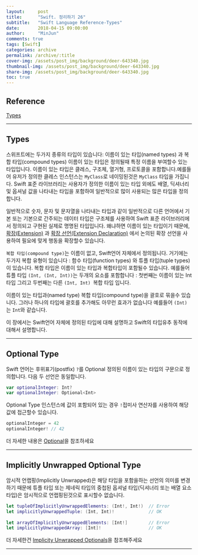 ```yaml
---
layout:     post
title:      "Swift. 정리하기 26"
subtitle:   "Swift Language Reference-Types"
date:       2018-04-15 09:00:00
author:     "MinJun"
comments: true 
tags: [Swift]
categories: archive
permalink: /archive/:title
cover-img: /assets/post_img/background/deer-643340.jpg
thumbnail-img: /assets/post_img/background/deer-643340.jpg
share-img: /assets/post_img/background/deer-643340.jpg
toc: true
---
```


## Reference 


[Types](https://developer.apple.com/library/content/documentation/Swift/Conceptual/Swift_Programming_Language/Types.html#//apple_ref/doc/uid/TP40014097-CH31-ID445)<br>

---

## Types 

스위프트에는 두가지 종류의 타입이 있습니다: 이름이 있는 타입(named types) 과 복합 타입(compound types) 이름이 있는 타입은 정의될때 특정 이름을 부여할수 있는 타입입니다. 이름이 있는 타입은 클레스, 구조체, 열거형, 프로토콜을 포함합니다.예를들어 유저가 정의한 클레스 인스턴스는 `MyClass`로 네이밍된것은 `MyClass` 타입을 가집니다.
Swift 표준 라이브러리는 사용자가 정의한 이름이 있는 타입 외에도 배열, 딕셔너리 및 옵셔널 값을 나타내는 타입을 포함하여 일반적으로 많이 사용되는 많은 타입을 정의합니다.

일반적으로 숫자, 문자 및 문자열을 나타내는 타입과 같이 일반적으로 다른 언어에서 기본 또는 기본으로 간주되는 데이터 타입은 구조체를 사용하여 Swift 표준 라이브러리에서 정의되고 구현된 실제로 명명된 타입입니다. 왜냐하면 이름이 있는 타입이기 때문에, [확장(Extension)](https://developer.apple.com/library/content/documentation/Swift/Conceptual/Swift_Programming_Language/Extensions.html#//apple_ref/doc/uid/TP40014097-CH24-ID151) 과 [확장 선언(Extension Declaration)](https://developer.apple.com/library/content/documentation/Swift/Conceptual/Swift_Programming_Language/Declarations.html#//apple_ref/doc/uid/TP40014097-CH34-ID378) 에서 논의된 확장 선언을 사용하여 필요에 맞게 행동을 확장할수 있습니다. 

`복합 타입(compound type)`는 이름이 없고, Swift언어 자체에서 정의됩니다. 거기에는 두가지 복합 유형이 있습니다 : 함수 타입(function types) 와 튜플 타입(tuple types)이 있습니다. 복합 타입은 이름이 있는 타입과 복합타입이 포함될수 있습니다. 예를들어 튜플 타입 `(Int, (Int, Int))`는 두개의 요소를 포함합니다 : 첫번째는 이름이 있는 Int 타입 그리고 두번째는 다른 `(Int, Int) `복합 타입 입니다.

이름이 있는 타입과(named type) 복합 타입(compound type)을 괄호로 묶을수 있습니다. 그러나 하나의 타입에 괄호를 추가해도 아무런 효과가 없습니다 예를들어 `(Int)` 는 `Int`와 같습니다.

이 장에서는 Swift언어 자체에 정의된 타입에 대해 설명하고 Swift의 타입유추 동작에 대해서 설명합니다. 

---

## Optional Type

Swift 언어는 후위표기(postfix) `?`를 Optional<Wrapped> 정의된 이름이 있는 타입의 구문으로 정의합니다. 다음 두 선언은 동일합니다.

```swift
var optionalInteger: Int?
var optionalInteger: Optional<Int>
```

Optional Type 인스턴스에 값이 포함되어 있는 경우 `!`접미사 연산자를 사용하여 해당 값에 접근할수 있습니다.

```swift
optionalInteger = 42
optionalInteger! // 42
```

더 자세한 내용은 [Optional](https://developer.apple.com/library/content/documentation/Swift/Conceptual/Swift_Programming_Language/TheBasics.html#//apple_ref/doc/uid/TP40014097-CH5-ID330)을 참조하세요

---

## Implicitly Unwrapped Optional Type

암시적 언랩핑(Implicitly Unwrapped)은 해당 타입을 포함을하는 선언의 의미를 변경하기 때문에 튜플 타입 또는 제네릭 타입의 중첩된 옵셔널 타입(딕셔너리 또는 배열 요소 타입)은 암시적으로 언랩핑된것으로 표시할수 없습니다.

```swift
let tupleOfImplicitlyUnwrappedElements: (Int!, Int!)  // Error
let implicitlyUnwrappedTuple: (Int, Int)!             // OK
 
let arrayOfImplicitlyUnwrappedElements: [Int!]        // Error
let implicitlyUnwrappedArray: [Int]!                  // OK
```

더 자세한건 [Implicity Unwrapped Optionals](https://developer.apple.com/library/content/documentation/Swift/Conceptual/Swift_Programming_Language/TheBasics.html#//apple_ref/doc/uid/TP40014097-CH5-ID334)을 참조해주세요 

---


